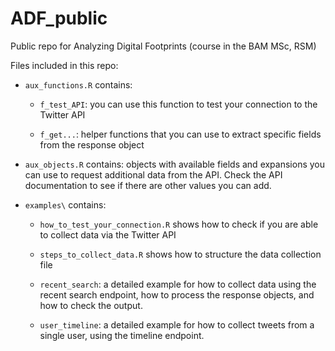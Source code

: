 # ADF_public

Public repo for Analyzing Digital Footprints (course in the BAM MSc, RSM)

Files included in this repo:

- `aux_functions.R` contains:
  
  - `f_test_API`: you can use this function to test your connection to the Twitter API
  
  - `f_get...`: helper functions that you can use to extract specific fields from the response object

- `aux_objects.R` contains: objects with available fields and expansions you can use to request additional data from the API. Check the API documentation to see if there are other values you can add.

- `examples\` contains:

  - `how_to_test_your_connection.R` shows how to check if you are able to collect data via the Twitter API
  
  - `steps_to_collect_data.R` shows how to structure the data collection file
  
  - `recent_search`: a detailed example for how to collect data using the recent search endpoint, how to process the response objects, and how to check the output. 
  
  - `user_timeline`: a detailed example for how to collect tweets from a single user, using the timeline endpoint.

